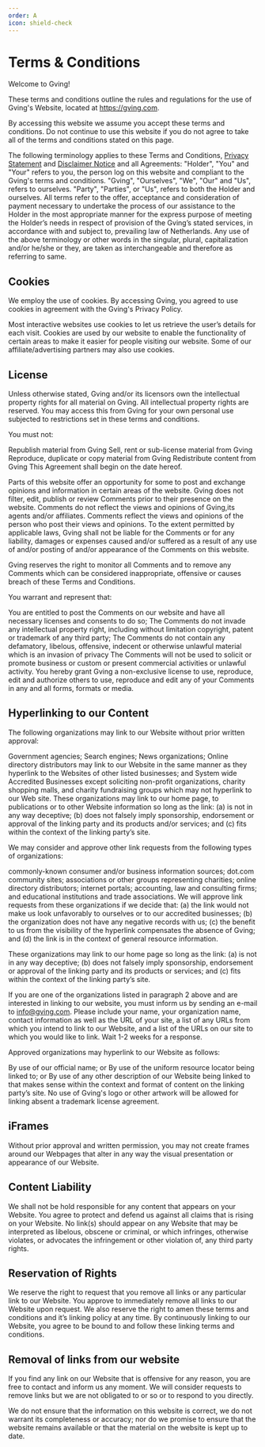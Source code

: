 ```yaml
---
order: A
icon: shield-check
---
```

# Terms & Conditions
Welcome to Gving!

These terms and conditions outline the rules and regulations for the use of Gving's Website, located at https://gving.com.

By accessing this website we assume you accept these terms and conditions. Do not continue to use this website if you do not agree to take all of the terms and conditions stated on this page.

The following terminology applies to these Terms and Conditions, [Privacy Statement](privacy.md) and [Disclaimer Notice](disclaimer.md) and all Agreements: "Holder", "You" and "Your" refers to you, the person log on this website and compliant to the Gving's terms and conditions. "Gving", "Ourselves", "We", "Our" and "Us", refers to ourselves. "Party", "Parties", or "Us", refers to both the Holder and ourselves. All terms refer to the offer, acceptance and consideration of payment necessary to undertake the process of our assistance to the Holder in the most appropriate manner for the express purpose of meeting the Holder’s needs in respect of provision of the Gving’s stated services, in accordance with and subject to, prevailing law of Netherlands. Any use of the above terminology or other words in the singular, plural, capitalization and/or he/she or they, are taken as interchangeable and therefore as referring to same.

## Cookies
We employ the use of cookies. By accessing Gving, you agreed to use cookies in agreement with the Gving's Privacy Policy.

Most interactive websites use cookies to let us retrieve the user’s details for each visit. Cookies are used by our website to enable the functionality of certain areas to make it easier for people visiting our website. Some of our affiliate/advertising partners may also use cookies.

## License
Unless otherwise stated, Gving and/or its licensors own the intellectual property rights for all material on Gving. All intellectual property rights are reserved. You may access this from Gving for your own personal use subjected to restrictions set in these terms and conditions.

You must not:

Republish material from Gving
Sell, rent or sub-license material from Gving
Reproduce, duplicate or copy material from Gving
Redistribute content from Gving
This Agreement shall begin on the date hereof.

Parts of this website offer an opportunity for some to post and exchange opinions and information in certain areas of the website. Gving does not filter, edit, publish or review Comments prior to their presence on the website. Comments do not reflect the views and opinions of Gving,its agents and/or affiliates. Comments reflect the views and opinions of the person who post their views and opinions. To the extent permitted by applicable laws, Gving shall not be liable for the Comments or for any liability, damages or expenses caused and/or suffered as a result of any use of and/or posting of and/or appearance of the Comments on this website.

Gving reserves the right to monitor all Comments and to remove any Comments which can be considered inappropriate, offensive or causes breach of these Terms and Conditions.

You warrant and represent that:

You are entitled to post the Comments on our website and have all necessary licenses and consents to do so;
The Comments do not invade any intellectual property right, including without limitation copyright, patent or trademark of any third party;
The Comments do not contain any defamatory, libelous, offensive, indecent or otherwise unlawful material which is an invasion of privacy
The Comments will not be used to solicit or promote business or custom or present commercial activities or unlawful activity.
You hereby grant Gving a non-exclusive license to use, reproduce, edit and authorize others to use, reproduce and edit any of your Comments in any and all forms, formats or media.

## Hyperlinking to our Content
The following organizations may link to our Website without prior written approval:

Government agencies;
Search engines;
News organizations;
Online directory distributors may link to our Website in the same manner as they hyperlink to the Websites of other listed businesses; and
System wide Accredited Businesses except soliciting non-profit organizations, charity shopping malls, and charity fundraising groups which may not hyperlink to our Web site.
These organizations may link to our home page, to publications or to other Website information so long as the link: (a) is not in any way deceptive; (b) does not falsely imply sponsorship, endorsement or approval of the linking party and its products and/or services; and (c) fits within the context of the linking party’s site.

We may consider and approve other link requests from the following types of organizations:

commonly-known consumer and/or business information sources;
dot.com community sites;
associations or other groups representing charities;
online directory distributors;
internet portals;
accounting, law and consulting firms; and
educational institutions and trade associations.
We will approve link requests from these organizations if we decide that: (a) the link would not make us look unfavorably to ourselves or to our accredited businesses; (b) the organization does not have any negative records with us; (c) the benefit to us from the visibility of the hyperlink compensates the absence of Gving; and (d) the link is in the context of general resource information.

These organizations may link to our home page so long as the link: (a) is not in any way deceptive; (b) does not falsely imply sponsorship, endorsement or approval of the linking party and its products or services; and (c) fits within the context of the linking party’s site.

If you are one of the organizations listed in paragraph 2 above and are interested in linking to our website, you must inform us by sending an e-mail to info@gving.com. Please include your name, your organization name, contact information as well as the URL of your site, a list of any URLs from which you intend to link to our Website, and a list of the URLs on our site to which you would like to link. Wait 1-2 weeks for a response.

Approved organizations may hyperlink to our Website as follows:

By use of our official name; or
By use of the uniform resource locator being linked to; or
By use of any other description of our Website being linked to that makes sense within the context and format of content on the linking party’s site.
No use of Gving's logo or other artwork will be allowed for linking absent a trademark license agreement.

## iFrames
Without prior approval and written permission, you may not create frames around our Webpages that alter in any way the visual presentation or appearance of our Website.

## Content Liability
We shall not be hold responsible for any content that appears on your Website. You agree to protect and defend us against all claims that is rising on your Website. No link(s) should appear on any Website that may be interpreted as libelous, obscene or criminal, or which infringes, otherwise violates, or advocates the infringement or other violation of, any third party rights.

## Reservation of Rights
We reserve the right to request that you remove all links or any particular link to our Website. You approve to immediately remove all links to our Website upon request. We also reserve the right to amen these terms and conditions and it’s linking policy at any time. By continuously linking to our Website, you agree to be bound to and follow these linking terms and conditions.

## Removal of links from our website
If you find any link on our Website that is offensive for any reason, you are free to contact and inform us any moment. We will consider requests to remove links but we are not obligated to or so or to respond to you directly.

We do not ensure that the information on this website is correct, we do not warrant its completeness or accuracy; nor do we promise to ensure that the website remains available or that the material on the website is kept up to date.